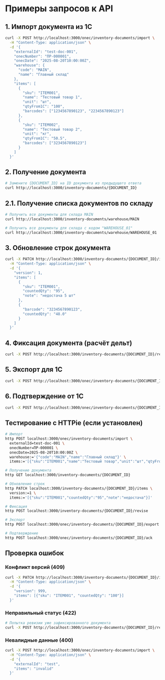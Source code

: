 # Примеры запросов к API

## 1. Импорт документа из 1С

```bash
curl -X POST http://localhost:3000/onec/inventory-documents/import \
  -H "Content-Type: application/json" \
  -d '{
    "externalId": "test-doc-001",
    "onecNumber": "ПР-000001", 
    "onecDate": "2025-08-20T10:00:00Z",
    "warehouse": {
      "code": "MAIN",
      "name": "Главный склад"
    },
    "items": [
      {
        "sku": "ITEM001",
        "name": "Тестовый товар 1",
        "unit": "шт",
        "qtyFrom1C": "100",
        "barcodes": ["1234567890123", "2234567890123"]
      },
      {
        "sku": "ITEM002", 
        "name": "Тестовый товар 2",
        "unit": "кг",
        "qtyFrom1C": "50.5",
        "barcodes": ["3234567890123"]
      }
    ]
  }'
```

## 2. Получение документа

```bash
# Замените {DOCUMENT_ID} на ID документа из предыдущего ответа
curl http://localhost:3000/inventory-documents/{DOCUMENT_ID}
```

## 2.1. Получение списка документов по складу

```bash
# Получить все документы для склада MAIN
curl http://localhost:3000/inventory-documents/warehouse/MAIN

# Получить все документы для склада с кодом "WAREHOUSE_01"
curl http://localhost:3000/inventory-documents/warehouse/WAREHOUSE_01
```

## 3. Обновление строк документа

```bash
curl -X PATCH http://localhost:3000/inventory-documents/{DOCUMENT_ID}/items \
  -H "Content-Type: application/json" \
  -d '{
    "version": 1,
    "items": [
      {
        "sku": "ITEM001",
        "countedQty": "95",
        "note": "недостача 5 шт"
      },
      {
        "barcode": "3234567890123",
        "countedQty": "48.0"
      }
    ]
  }'
```

## 4. Фиксация документа (расчёт дельт)

```bash
curl -X POST http://localhost:3000/inventory-documents/{DOCUMENT_ID}/revise
```

## 5. Экспорт для 1С

```bash
curl -X POST http://localhost:3000/onec/inventory-documents/{DOCUMENT_ID}/export
```

## 6. Подтверждение от 1С

```bash
curl -X POST http://localhost:3000/onec/inventory-documents/{DOCUMENT_ID}/ack
```

## Тестирование с HTTPie (если установлен)

```bash
# Импорт
http POST localhost:3000/onec/inventory-documents/import \
  externalId=test-doc-001 \
  onecNumber=ПР-000001 \
  onecDate=2025-08-20T10:00:00Z \
  warehouse:='{"code":"MAIN","name":"Главный склад"}' \
  items:='[{"sku":"ITEM001","name":"Тестовый товар","unit":"шт","qtyFrom1C":"100","barcodes":["1234567890123"]}]'

# Получение документа
http GET localhost:3000/inventory-documents/{DOCUMENT_ID}

# Обновление строк
http PATCH localhost:3000/inventory-documents/{DOCUMENT_ID}/items \
  version:=1 \
  items:='[{"sku":"ITEM001","countedQty":"95","note":"недостача"}]'

# Фиксация
http POST localhost:3000/inventory-documents/{DOCUMENT_ID}/revise

# Экспорт
http POST localhost:3000/onec/inventory-documents/{DOCUMENT_ID}/export

# Подтверждение
http POST localhost:3000/onec/inventory-documents/{DOCUMENT_ID}/ack
```

## Проверка ошибок

### Конфликт версий (409)
```bash
curl -X PATCH http://localhost:3000/inventory-documents/{DOCUMENT_ID}/items \
  -H "Content-Type: application/json" \
  -d '{
    "version": 999,
    "items": [{"sku": "ITEM001", "countedQty": "100"}]
  }'
```

### Неправильный статус (422)
```bash
# Попытка ревизии уже зафиксированного документа
curl -X POST http://localhost:3000/inventory-documents/{DOCUMENT_ID}/revise
```

### Невалидные данные (400)
```bash
curl -X POST http://localhost:3000/onec/inventory-documents/import \
  -H "Content-Type: application/json" \
  -d '{
    "externalId": "test",
    "items": "invalid"
  }'
```
